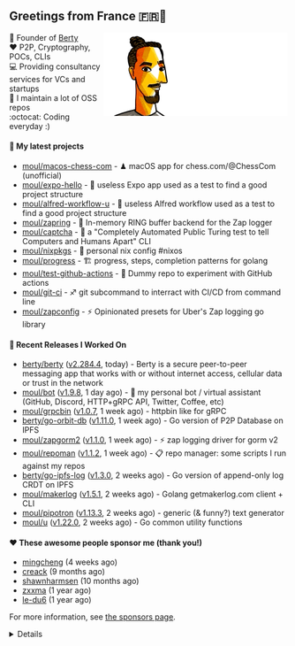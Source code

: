 ## Greetings from France 🇫🇷👋

<img align="right" src="https://raw.githubusercontent.com/moul/moul/master/contribute.gif">

:hammer: Founder of [Berty](https://github.com/berty)<br/>
:heart: P2P, Cryptography, POCs, CLIs<br/>
:computer: Providing consultancy services for VCs and startups<br/> 
:construction: I maintain a lot of OSS repos<br/>
:octocat: Coding everyday :)<br/>

#### 🌱 My latest projects


- [moul/macos-chess-com](https://github.com/moul/macos-chess-com) - ♟ macOS app for chess.com/@ChessCom (unofficial)
- [moul/expo-hello](https://github.com/moul/expo-hello) - 🚧 useless Expo app used as a test to find a good project structure
- [moul/alfred-workflow-u](https://github.com/moul/alfred-workflow-u) - 🚧 useless Alfred workflow used as a test to find a good project structure
- [moul/zapring](https://github.com/moul/zapring) - 💍 In-memory RING buffer backend for the Zap logger
- [moul/captcha](https://github.com/moul/captcha) - 🦾 a &#34;Completely Automated Public Turing test to tell Computers and Humans Apart&#34; CLI
- [moul/nixpkgs](https://github.com/moul/nixpkgs) - 🧔 personal nix config #nixos
- [moul/progress](https://github.com/moul/progress) - 🏗 progress, steps, completion patterns for golang
- [moul/test-github-actions](https://github.com/moul/test-github-actions) - 🤒 Dummy repo to experiment with GitHub actions
- [moul/git-ci](https://github.com/moul/git-ci) - ♐ git subcommand to interract with CI/CD from command line
- [moul/zapconfig](https://github.com/moul/zapconfig) - ⚡ Opinionated presets for Uber&#39;s Zap logging go library

#### 🔭 Recent Releases I Worked On

- [berty/berty](https://github.com/berty/berty) ([v2.284.4](https://github.com/berty/berty/releases/tag/v2.284.4), today) - Berty is a secure peer-to-peer messaging app that works with or without internet access, cellular data or trust in the network
- [moul/bot](https://github.com/moul/bot) ([v1.9.8](https://github.com/moul/bot/releases/tag/v1.9.8), 1 day ago) - 🤖 my personal bot / virtual assistant (GitHub, Discord, HTTP&#43;gRPC API, Twitter, Coffee, etc)
- [moul/grpcbin](https://github.com/moul/grpcbin) ([v1.0.7](https://github.com/moul/grpcbin/releases/tag/v1.0.7), 1 week ago) - httpbin like for gRPC
- [berty/go-orbit-db](https://github.com/berty/go-orbit-db) ([v1.11.0](https://github.com/berty/go-orbit-db/releases/tag/v1.11.0), 1 week ago) - Go version of P2P Database on IPFS
- [moul/zapgorm2](https://github.com/moul/zapgorm2) ([v1.1.0](https://github.com/moul/zapgorm2/releases/tag/v1.1.0), 1 week ago) - ⚡ zap logging driver for gorm v2
- [moul/repoman](https://github.com/moul/repoman) ([v1.1.2](https://github.com/moul/repoman/releases/tag/v1.1.2), 1 week ago) - 📋 repo manager: some scripts I run against my repos
- [berty/go-ipfs-log](https://github.com/berty/go-ipfs-log) ([v1.3.0](https://github.com/berty/go-ipfs-log/releases/tag/v1.3.0), 2 weeks ago) - Go version of append-only log CRDT on IPFS
- [moul/makerlog](https://github.com/moul/makerlog) ([v1.5.1](https://github.com/moul/makerlog/releases/tag/v1.5.1), 2 weeks ago) - Golang getmakerlog.com client &#43; CLI
- [moul/pipotron](https://github.com/moul/pipotron) ([v1.13.3](https://github.com/moul/pipotron/releases/tag/v1.13.3), 2 weeks ago) - generic (&amp; funny?) text generator
- [moul/u](https://github.com/moul/u) ([v1.22.0](https://github.com/moul/u/releases/tag/v1.22.0), 2 weeks ago) - Go common utility functions


#### ❤️ These awesome people sponsor me (thank you!)


- [mingcheng](https://github.com/mingcheng) (4 weeks ago)
- [creack](https://github.com/creack) (9 months ago)
- [shawnharmsen](https://github.com/shawnharmsen) (10 months ago)
- [zxxma](https://github.com/zxxma) (1 year ago)
- [le-du6](https://github.com/le-du6) (1 year ago)

For more information, see [the sponsors page](https://github.com/sponsors/moul/).

<details>


  <h4>🚧 Things I did recently</h4>
  <ul>
  
  <li><a href="https://wip.co/@moul/todos/184389">🐙  yesterday on GitHub #oss</a> (2 weeks ago)</li>
  <li><a href="https://wip.co/@moul/todos/183459">👥  weekly sync with #berty team</a> (1 month ago)</li>
  <li><a href="https://wip.co/@moul/todos/183349">🐙  yesterday on GitHub #oss</a> (1 month ago)</li>
  <li><a href="https://wip.co/@moul/todos/183268">🐙  yesterday on GitHub #oss</a> (1 month ago)</li>
  <li><a href="https://wip.co/@moul/todos/183216">🇪🇪  estonian e-residency application #life</a> (1 month ago)</li>
  </ul>

  <h4>📜 Recent blog posts</h4>
  <ul>
  
  <li><a href="https://manfred.life/pp2p8-berty-news/">Paris P2P #8 - Last News from Berty</a> (1 year ago)</li>
  <li><a href="https://manfred.life/feeling-lucky/">Feeling Lucky</a> (1 year ago)</li>
  <li><a href="https://manfred.life/oss-challenges-slides/">Challenges of Open-Source (presentation)</a> (1 year ago)</li>
  <li><a href="https://manfred.life/oss-challenges/">Challenges of Open-Source</a> (1 year ago)</li>
  <li><a href="https://manfred.life/stay-flexible/">Flexibility in Project Development</a> (1 year ago)</li>
  </ul>

  <h4>📓 Gists I wrote</h4>
  <ul>
  <li><a href="https://gist.github.com/2dd66ce9133e6585040122d563afa039">github-other-repos.md</a> (8 months ago)</li>
  <li><a href="https://gist.github.com/3d9a81083861a2bb2a04b80dad79bb68">Yo! 👋👋</a> (11 months ago)</li>
  <li><a href="https://gist.github.com/0d8a8e72d07e7d461bdc9c243893fcc7">Caching-friendly Makefile Rule to use Protoc within Docker</a> (2 years ago)</li>
  <li><a href="https://gist.github.com/aa5e556280763727eab9d6dcd77e2110">poor man&#39;s ipfs pin</a> (2 years ago)</li>
  
  </ul>

  <h4>👯 Check out some of my recent followers</h4>
  <ul>
  
  <li><a href="https://github.com/brownchow">brownchow</a>
  <li><a href="https://github.com/barad007">barad007</a>
  <li><a href="https://github.com/bytustoken">bytustoken</a>
  <li><a href="https://github.com/vulcangz">vulcangz</a>
  <li><a href="https://github.com/omidtavakoli">omidtavakoli</a>
  </ul>

  <h4>💬 Feedback</h4>

  <p>
    If you use one of my projects, I'd love to hear from you!
    Don't be shy and let me know what you liked and what needs being improved.
    Got an issue? Open a ticket, I don't bite and will try my best to help!
  </p>

  <h4>📫 How to reach me</h4>
  <ul>
    <li>Twitter: <a href="https://twitter.com/moul">https://twitter.com/moul</a></li>
    <li>Blog: <a href="https://manfred.life/">https://manfred.life/</a></li>
  </ul>

  <hr />

  <summary>Details</summary>
  <img src="https://img.shields.io/badge/📦%20%20release-experimental-blue"/>
  <img src="https://img.shields.io/badge/coverage-@moul%20is%20unstable-red?logo=codecov"/>
  <img src="https://img.shields.io/badge/👤%20%20mood-👍%20👍%20👍-black"/>
  <img src="https://img.shields.io/badge/🌐%20%20country-France%20🇫🇷-pink"/>
  

  <hr />

  <img src="https://github-readme-stats.vercel.app/api?username=moul&count_private=true&show_icons=true"/>

 <details><summary>Click!</summary> <details><summary>Click!</summary> <details><summary>Click!</summary> <details><summary>Click!</summary> <details><summary>Click!</summary> <details><summary>Click!</summary> <details><summary>Click!</summary> <details><summary>Click!</summary> <details><summary>Click!</summary> <details><summary>Click!</summary> <details><summary>Click!</summary> <details><summary>Click!</summary> <details><summary>Click!</summary> <details><summary>Click!</summary> <details><summary>Click!</summary> <details><summary>Click!</summary> <details><summary>Click!</summary> <details><summary>Click!</summary> <details><summary>Click!</summary> <details><summary>Click!</summary> <details><summary>Click!</summary> <details><summary>Click!</summary> Thank you 😎 </details> </details> </details> </details> </details> </details> </details> </details> </details> </details> </details> </details> </details> </details> </details> </details> </details> </details> </details> </details> </details> </details>
</details>

